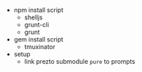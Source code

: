 - npm install script
	- shelljs
	- grunt-cli
	- grunt
- gem install script
	- tmuxinator
- setup
	- link prezto submodule `pure` to prompts
